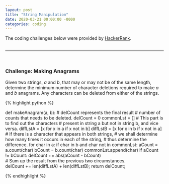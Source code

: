 ```yaml
---
layout: post
title: "String Manipulation"
date: 2020-03-21 00:00:00 -0000
categories: coding 
---
```


The coding challenges below were provided by [HackerRank](https://www.hackerrank.com/interview/interview-preparation-kit/strings/challenges).  
<br>
<hr>
<br>

### Challenge: Making Anagrams 

Given two strings, _a_ and _b_, that may or may not be of the same length, determine the minimum number of character deletions required to make _a_ and  _b_ anagrams. Any characters can be deleted from either of the strings.

{% highlight python %}

def makeAnagram(a, b):
    # delCount represents the final result
    # number of counts that needs to be deleted.
    delCount = 0
    commonLst = [] 
    # This part is to find out the characters 
    # present in string a but not in string b, and vice versa.
    diffLstA = [x for x in a if x not in b]
    diffLstB = [x for x in b if x not in a]
    # If there is a character that appears in both strings, 
    # we shall determine how many times it occurs in each of the string, 
    # thus determine the difference.
    for char in a:
        if char in b and char not in commonLst:
            aCount = a.count(char)
            bCount = b.count(char)
            commonLst.append(char)
            if aCount != bCount:
                delCount += abs(aCount - bCount)    
    # Sum up the result from the previous two circumstances.                 
    delCount += len(diffLstA) + len(diffLstB);
    return delCount;

{% endhighlight %}